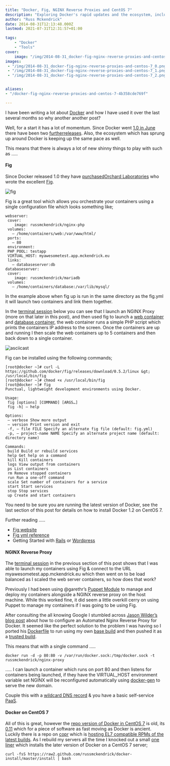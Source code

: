 ```yaml
---
title: "Docker, Fig, NGINX Reverse Proxies and CentOS 7"
description: "Exploring Docker's rapid updates and the ecosystem, including using Fig for container orchestration and setting up an NGINX reverse proxy."
author: "Russ Mckendrick"
date: 2014-08-31T12:13:48.000Z
lastmod: 2021-07-31T12:31:57+01:00

tags:
    - "Docker"
    - "Tools"
cover:
    image: "/img/2014-08-31_docker-fig-nginx-reverse-proxies-and-centos-7_0.png" 
images:
 - "/img/2014-08-31_docker-fig-nginx-reverse-proxies-and-centos-7_0.png"
 - "/img/2014-08-31_docker-fig-nginx-reverse-proxies-and-centos-7_1.png"
 - "/img/2014-08-31_docker-fig-nginx-reverse-proxies-and-centos-7_2.png"


aliases:
- "/docker-fig-nginx-reverse-proxies-and-centos-7-4b358cde769f"

---
```


I have been writing a lot about [Docker](https://www.docker.com/) and how I have used it over the last several months so why another another post?

Well, for a start it has a lot of momentum. Since Docker went [1.0 in June](http://blog.docker.com/2014/06/its-here-docker-1-0/) there have been two [further](http://blog.docker.com/2014/07/announcing-docker-1-1/)[releases](http://blog.docker.com/2014/08/announcing-docker-1-2-0/). Also, the ecosystem which has sprung up around Docker is keeping up the same pace as well.

This means that there is always a lot of new shinny things to play with such as …..

#### Fig

Since Docker released 1.0 they have [purchased](http://blog.docker.com/2014/07/welcoming-the-orchard-and-fig-team/)[Orchard Laboratories](https://www.orchardup.com/) who wrote the excellent [Fig](http://www.fig.sh/).

![fig](/img/2014-08-31_docker-fig-nginx-reverse-proxies-and-centos-7_1.png)

Fig is a great tool which allows you orchestrate your containers using a single configuration file which looks something like;

```
webserver:
 cover:
    image: russmckendrick/nginx-php
 volumes:
   — /home/containers/web:/var/www/html/
 ports:
   — 80
 environment:
 PHP_POOL: testapp
 VIRTUAL_HOST: myawesometest.app.mckendrick.eu
 links:
   — databaseserver:db
databaseserver:
 cover:
    image: russmckendrick/mariadb
 volumes:
   — /home/containers/database:/var/lib/mysql/
```

In the example above when fig up is run in the same directory as the fig.yml it will launch two containers and link them together.

In the [terminal session](https://asciinema.org/a/11845) below you can see that I launch an NGINX Proxy (more on that later in this post), and then used fig to launch a [web container](https://github.com/russmckendrick/docker/pkgs/container/php7) and [database container](https://github.com/russmckendrick/docker/pkgs/container/mariadb), the web container runs a simple PHP script which prints the containers IP address to the screen. Once the containers are up and running I then scale the web containers up to 5 containers and then back down to a single container.

![asciicast](/img/2014-08-31_docker-fig-nginx-reverse-proxies-and-centos-7_2.png)

Fig can be installed using the following commands;

```
[root@docker ~]# curl -L https://github.com/docker/fig/releases/download/0.5.2/linux &gt; /usr/local/bin/fig
[root@docker ~]# chmod +x /usr/local/bin/fig
[root@docker ~]# fig
Punctual, lightweight development environments using Docker.

Usage:
 fig [options] [COMMAND] [ARGS…]
 fig -h| — help

Options:
 — verbose Show more output
 — version Print version and exit
 -f, — file FILE Specify an alternate fig file (default: fig.yml)
 -p, — project-name NAME Specify an alternate project name (default: directory name)

Commands:
 build Build or rebuild services
 help Get help on a command
 kill Kill containers
 logs View output from containers
 ps List containers
 rm Remove stopped containers
 run Run a one-off command
 scale Set number of containers for a service
 start Start services
 stop Stop services
 up Create and start containers
```

You need to be sure you are running the latest version of Docker, see the last section of this post for details on how to install Docker 1.2 on CentOS 7.

Further reading …..

- [Fig website](http://www.fig.sh/)
- [Fig yml reference](http://www.fig.sh/yml.html)
- Getting Started with [Rails](http://www.fig.sh/rails.html) or [Wordpress](http://www.fig.sh/wordpress.html)

#### NGINX Reverse Proxy

The [terminal session](https://asciinema.org/a/11845) in the previous section of this post shows that I was able to launch my containers using Fig & connect to the URL myawesometest.app.mckendrick.eu which then went on to be load balanced as I scaled the web server containers, so how does that work?

Previously I had been using @garethr’s [Puppet Module](https://forge.puppetlabs.com/garethr/docker) to manage and deploy my containers alongside a NGINX reverse proxy on the host machine. While this worked fine, it did seem a little overkill cerry on using Puppet to manage my containers if I was going to be using Fig.

After consulting the all knowing Google I stumbled across [Jason Wilder’s blog post](http://jasonwilder.com/blog/2014/03/25/automated-nginx-reverse-proxy-for-docker/) about how to configure an Automated Nginx Reverse Proxy for Docker. It seemed like the perfect solution to the problem I was having so I ported his [Dockerfile](https://github.com/jwilder/nginx-proxy) to run using my own [base build](https://github.com/russmckendrick/docker/pkgs/container/base) and then pushed it as a [trusted build](https://github.com/russmckendrick/docker/pkgs/container/nginx).

This means that with a single command …..

```
docker run -d -p 80:80 -v /var/run/docker.sock:/tmp/docker.sock -t russmckendrick/nginx-proxy
```

….. I can launch a container which runs on port 80 and then listens for containers being launched, if they have the VIRTUAL_HOST environment variable set NGINX will be reconfigured automatically using [docker-gen](https://github.com/jwilder/docker-gen) to serve the new domain.

Couple this with a [wildcard DNS record](http://en.wikipedia.org/wiki/Wildcard_DNS_record) & you have a basic self-service [PaaS](http://en.wikipedia.org/wiki/Platform_as_a_service).

#### Docker on CentOS 7

All of this is great, however the [repo version of Docker in CentOS 7](http://mirror.centos.org/centos/7/extras/x86_64/Packages/) is old, its [0.11](http://blog.docker.com/2014/05/docker-0-11-release-candidate-for-1-0/) which for a piece of software as fast moving as Docker is ancient. Luckily there is a repo on [copr](https://copr.fedoraproject.org/coprs/) which is [hosting EL7 compatible RPMs of the latest builds](https://copr.fedoraproject.org/coprs/goldmann/docker-io/). As I rebuild my servers all the time I knocked out a small [one liner](https://github.com/russmckendrick/docker-install) which installs the later version of Docker on a CentOS 7 server;

```
curl -fsS https://raw2.github.com/russmckendrick/docker-install/master/install | bash
```
